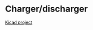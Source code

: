 # Charger/discharger

[Kicad project](https://github.com/sergz72/Projects/tree/master/charger_discharger_PIC18F25Q71)

